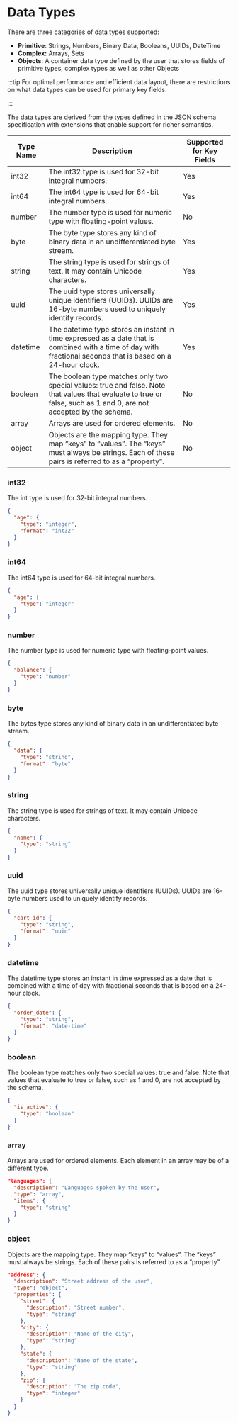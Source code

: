 # Data Types

There are three categories of data types supported:

- **Primitive**: Strings, Numbers, Binary Data, Booleans, UUIDs, DateTime
- **Complex:** Arrays, Sets
- **Objects**: A container data type defined by the user that stores fields
  of primitive types, complex types as well as other Objects

:::tip
For optimal performance and efficient data layout, there are restrictions on
what data types can be used for primary key fields.

:::

The data types are derived from the types defined in the JSON schema
specification with extensions that enable support for richer semantics.

| Type Name | Description                                                                                                                                                         | Supported for Key Fields |
| --------- | ------------------------------------------------------------------------------------------------------------------------------------------------------------------- | ------------------------ |
| int32     | The int32 type is used for 32-bit integral numbers.                                                                                                                 | Yes                      |
| int64     | The int64 type is used for 64-bit integral numbers.                                                                                                                 | Yes                      |
| number    | The number type is used for numeric type with floating-point values.                                                                                                | No                       |
| byte      | The byte type stores any kind of binary data in an undifferentiated byte stream.                                                                                    | Yes                      |
| string    | The string type is used for strings of text. It may contain Unicode characters.                                                                                     | Yes                      |
| uuid      | The uuid type stores universally unique identifiers (UUIDs). UUIDs are 16-byte numbers used to uniquely identify records.                                           | Yes                      |
| datetime  | The datetime type stores an instant in time expressed as a date that is combined with a time of day with fractional seconds that is based on a 24-hour clock.       | Yes                      |
| boolean   | The boolean type matches only two special values: true and false. Note that values that evaluate to true or false, such as 1 and 0, are not accepted by the schema. | No                       |
| array     | Arrays are used for ordered elements.                                                                                                                               | No                       |
| object    | Objects are the mapping type. They map “keys” to “values”. The “keys” must always be strings. Each of these pairs is referred to as a “property”.                   | No                       |

### int32

The int type is used for 32-bit integral numbers.

```json
{
  "age": {
    "type": "integer",
    "format": "int32"
  }
}
```

### int64

The int64 type is used for 64-bit integral numbers.

```json
{
  "age": {
    "type": "integer"
  }
}
```

### number

The number type is used for numeric type with floating-point values.

```json
{
  "balance": {
    "type": "number"
  }
}
```

### byte

The bytes type stores any kind of binary data in an undifferentiated byte
stream.

```json
{
  "data": {
    "type": "string",
    "format": "byte"
  }
}
```

### string

The string type is used for strings of text. It may contain Unicode characters.

```json
{
  "name": {
    "type": "string"
  }
}
```

### uuid

The uuid type stores universally unique identifiers (UUIDs). UUIDs are
16-byte numbers used to uniquely identify records.

```json
{
  "cart_id": {
    "type": "string",
    "format": "uuid"
  }
}
```

### datetime

The datetime type stores an instant in time expressed as a date that is
combined with a time of day with fractional seconds that is based on a
24-hour clock.

```json
{
  "order_date": {
    "type": "string",
    "format": "date-time"
  }
}
```

### boolean

The boolean type matches only two special values: true and false. Note that
values that evaluate to true or false, such as 1 and 0, are not accepted by
the schema.

```json
{
  "is_active": {
    "type": "boolean"
  }
}
```

### array

Arrays are used for ordered elements. Each element in an array may be of a
different type.

```json
"languages": {
  "description": "Languages spoken by the user",
  "type": "array",
  "items": {
    "type": "string"
  }
}
```

### object

Objects are the mapping type. They map “keys” to “values”. The “keys” must
always be strings. Each of these pairs is referred to as a “property”.

```json
"address": {
  "description": "Street address of the user",
  "type": "object",
  "properties": {
    "street": {
      "description": "Street number",
      "type": "string"
    },
    "city": {
      "description": "Name of the city",
      "type": "string"
    },
    "state": {
      "description": "Name of the state",
      "type": "string"
    },
    "zip": {
      "description": "The zip code",
      "type": "integer"
    }
  }
}
```
